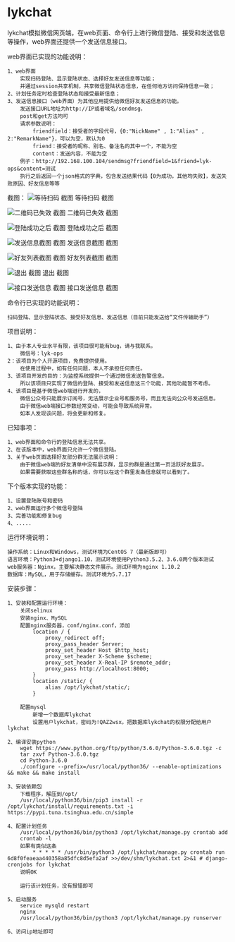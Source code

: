 # lykchat
lykchat模拟微信网页端，在web页面、命令行上进行微信登陆、接受和发送信息等操作，web界面还提供一个发送信息接口。


web界面已实现的功能说明：

	1、web界面
		实现扫码登陆、显示登陆状态、选择好友发送信息等功能；
		并通过session共享机制，共享微信登陆状态信息，在任何地方访问保持信息一致；
	2、计划任务定时检查登陆状态和接受最新信息；
	3、发送信息接口（web界面）为其他应用提供给微信好友发送信息的功能。
		发送接口URL地址为http://IP或者域名/sendmsg，
		post和get方法均可
		请求参数说明：
			friendfield：接受者的字段代号，{0:"NickName" , 1:"Alias" , 2:"RemarkName"}，可以为空，默认为0 
			friend：接受者的昵称、别名、备注名的其中一个，不能为空
			content：发送内容，不能为空
		例子：http://192.168.100.104/sendmsg?friendfield=1&friend=lyk-ops&content=测试
		执行之后返回一个json格式的字典，包含发送结果代码【0为成功，其他均失败】，发送失败原因、好友信息等等

截图：
![等待扫码 截图](https://github.com/lykops/lykchat/blob/master/doc/等待扫码.jpg)
等待扫码 截图

![二维码已失效 截图](https://github.com/lykops/lykchat/blob/master/doc/二维码已失效.jpg)
二维码已失效 截图

![登陆成功之后 截图](https://github.com/lykops/lykchat/blob/master/doc/登陆成功之后.jpg)
登陆成功之后 截图

![发送信息截图 截图](https://github.com/lykops/lykchat/blob/master/doc/发送信息截图.jpg)
发送信息截图 截图

![好友列表截图 截图](https://github.com/lykops/lykchat/blob/master/doc/好友列表截图.jpg)
好友列表截图 截图

![退出 截图](https://github.com/lykops/lykchat/blob/master/doc/退出.jpg)
退出 截图

![接口发送信息 截图](https://github.com/lykops/lykchat/blob/master/doc/接口发送信息.jpg)
接口发送信息 截图


命令行已实现的功能说明：

	扫码登陆、显示登陆状态、接受好友信息、发送信息（目前只能发送给“文件传输助手”）

项目说明：

	1、由于本人专业水平有限，该项目很可能有bug，请与我联系。
		微信号：lyk-ops
	2：该项目为个人开源项目，免费提供使用。
		在使用过程中，如有任何问题，本人不承担任何责任。
	3、该项目开发的目的：为监控系统提供一个通过微信发送告警信息。
		所以该项目只实现了微信的登陆、接受和发送信息这三个功能，其他功能暂不考虑。
	4、该项目是基于微信web端进行开发的，
		微信公众号只能展示订阅号，无法展示企业号和服务号，而且无法向公众号发送信息。
		由于微信web端接口参数经常变动，可能会导致系统异常。
		如本人发现该问题，将会更新和修复。

已知事项：

	1、web界面和命令行的登陆信息无法共享。
	2、在该版本中，web界面只允许一个微信登陆。
	3、关于web页面选择好友部分群无法展示说明：
		由于微信web端的好友清单中没有展示群，显示的群是通过第一页活跃好友展示。
		如果需要获取这些群名称的话，你可以在这个群里发条信息就可以看到了。

下个版本实现的功能：

	1、设置登陆账号和密码
	2、web界面运行多个微信号登陆
	3、完善功能和修复bug
	4、.....
	


运行环境说明：

	操作系统：Linux和Windows，测试环境为CentOS 7（最新版即可）
	语言环境：Python3+django1.10，测试环境使用Python3.5.2、3.6.0两个版本测试
	web服务器：Nginx，主要解决静态文件展示。测试环境为nginx 1.10.2
	数据库：MySQL，用于存储缓存。测试环境为5.7.17
	

安装步骤：

	1、安装和配置运行环境：
		关闭selinux
		安装nginx、MySQL
		配置nginx服务器，conf/nginx.conf，添加
		    location / {
		        proxy_redirect off;
		        proxy_pass_header Server;
		        proxy_set_header Host $http_host;
		        proxy_set_header X-Scheme $scheme;
		        proxy_set_header X-Real-IP $remote_addr;
		        proxy_pass http://localhost:8000;
		    }
		    location /static/ {
		        alias /opt/lykchat/static/;
		    }

		配置mysql
			新增一个数据库lykchat
			设置用户lykchat，密码为!QAZ2wsx，把数据库lykchat的权限分配给用户lykchat

	2、编译安装python
		wget https://www.python.org/ftp/python/3.6.0/Python-3.6.0.tgz -c
		tar zxvf Python-3.6.0.tgz
		cd Python-3.6.0
		./configure --prefix=/usr/local/python36/ --enable-optimizations && make && make install

	3、安装依赖包
		下载程序，解压到/opt/
		/usr/local/python36/bin/pip3 install -r /opt/lykchat/install/requirements.txt -i https://pypi.tuna.tsinghua.edu.cn/simple
	
	4、配置计划任务
		/usr/local/python36/bin/python3 /opt/lykchat/manage.py crontab add
		crontab -l
		如果有类似这条
			* * * * * /usr/bin/python3 /opt/lykchat/manage.py crontab run 6d8f0feaeaa440358a85dfc8d5efa2af >>/dev/shm/lykchat.txt 2>&1 # django-cronjobs for lykchat
		说明OK

		运行该计划任务，没有报错即可

	5、启动服务
		service mysqld restart
		nginx
		/usr/local/python36/bin/python3 /opt/lykchat/manage.py runserver 

	6、访问ip地址即可
